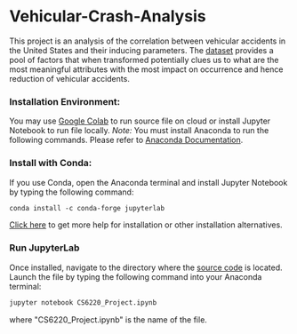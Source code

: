 # Vehicular-Crash-Analysis
This project is an analysis of the correlation between vehicular accidents in the United States and their inducing parameters. The [dataset](https://smoosavi.org/datasets/us_accidents) provides a pool of factors that when transformed potentially clues us to what are the most meaningful attributes with the most impact on occurrence and hence reduction of vehicular accidents.

### Installation Environment:
You may use [Google Colab](https://colab.research.google.com/) to run source file on cloud or install Jupyter Notebook to run file locally. 
*Note:* You must install Anaconda to run the following commands. Please refer to [Anaconda Documentation](https://www.anaconda.com/products/individual).

### Install with Conda:
If you use Conda, open the Anaconda terminal and install Jupyter Notebook by typing the following command:  
```diff
conda install -c conda-forge jupyterlab
```
[Click here](https://test-jupyter.readthedocs.io/en/latest/install.html) to get more help for installation or other installation alternatives.
### Run JupyterLab
Once installed, navigate to the directory where the [source code](Vehicular-Crash-Analysis/CS6220_Project.ipynb) is located. Launch the file by typing the following command into your Anaconda terminal:  
```diff
jupyter notebook CS6220_Project.ipynb
```
where "CS6220_Project.ipynb" is the name of the file. 
